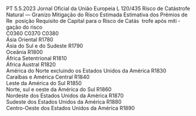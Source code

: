 PT  5.5.2023 Jornal Oficial da União Europeia L 120/435
 Risco de Catástrofe Natural — Granizo  Mitigação do 
Risco Estimada  Estimativa dos 
Prémios de Re ­
posição  Requisito de 
Capital para o 
Risco de Catás ­
trofe após miti ­
gação do risco  
C0360  C0370  C0380  
Ásia Oriental  R1780  
Ásia do Sul e do Sudeste  R1790  
Oceânia  R1800  
África Setentrional  R1810  
África Austral  R1820  
América do Norte excluindo os Estados Unidos da 
América  R1830  
Caraíbas e América Central  R1840  
Leste da América do Sul  R1850  
Norte, sul e oeste da América do Sul  R1860  
Nordeste dos Estados Unidos da América  R1870  
Sudeste dos Estados Unidos da América  R1880  
Centro-Oeste dos Estados Unidos da América  R1890
